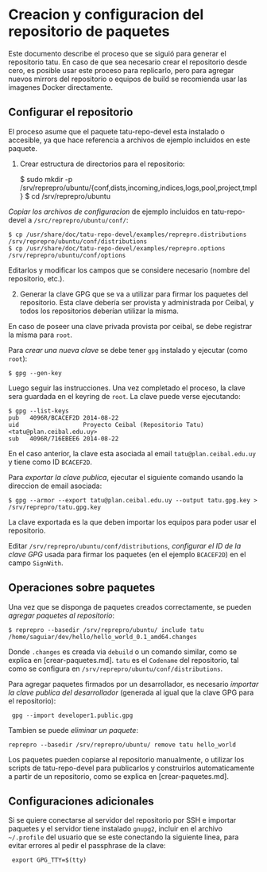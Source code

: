 # Creacion y configuracion del repositorio de paquetes

Este documento describe el proceso que se siguió para generar el repositorio tatu. En caso de que sea necesario crear el repositorio desde cero, es posible usar este proceso para replicarlo, pero para agregar nuevos mirrors del repositorio o equipos de build se recomienda usar las imagenes Docker directamente.

## Configurar el repositorio

El proceso asume que el paquete tatu-repo-devel esta instalado o accesible, ya que hace referencia a archivos de ejemplo incluidos en este paquete.

1. Crear estructura de directorios para el repositorio:

    $ sudo mkdir -p /srv/reprepro/ubuntu/{conf,dists,incoming,indices,logs,pool,project,tmpl}
    $ cd /srv/reprepro/ubuntu

*Copiar los archivos de configuracion* de ejemplo incluidos en tatu-repo-devel a `/src/reprepro/ubuntu/conf/`:

    $ cp /usr/share/doc/tatu-repo-devel/examples/reprepro.distributions /srv/reprepro/ubuntu/conf/distributions
    $ cp /usr/share/doc/tatu-repo-devel/examples/reprepro.options /srv/reprepro/ubuntu/conf/options

Editarlos y modificar los campos que se considere necesario (nombre del repositorio, etc.).

2. Generar la clave GPG que se va a utilizar para firmar los paquetes del repositorio. Esta clave debería ser provista y administrada por Ceibal, y todos los repositorios deberían utilizar la misma.

En caso de poseer una clave privada provista por ceibal, se debe registrar la misma para `root`.

Para *crear una nueva clave* se debe tener `gpg` instalado y ejecutar (como `root`):

    $ gpg --gen-key

Luego seguir las instrucciones. Una vez completado el proceso, la clave sera guardada en el keyring de `root`. La clave puede verse ejecutando: 

    $ gpg --list-keys
    pub   4096R/BCACEF2D 2014-08-22
    uid                  Proyecto Ceibal (Repositorio Tatu) <tatu@plan.ceibal.edu.uy>
    sub   4096R/716EBEE6 2014-08-22

En el caso anterior, la clave esta asociada al email `tatu@plan.ceibal.edu.uy` y tiene como ID `BCACEF2D`.

Para *exportar la clave publica*, ejecutar el siguiente comando usando la direccion de email asociada:

    $ gpg --armor --export tatu@plan.ceibal.edu.uy --output tatu.gpg.key > /srv/reprepro/tatu.gpg.key

La clave exportada es la que deben importar los equipos para poder usar el repositorio.

Editar `/srv/reprepro/ubuntu/conf/distributions`, *configurar el ID de la clave GPG* usada para firmar los paquetes (en el ejemplo `BCACEF2D`) en el campo `SignWith`.

## Operaciones sobre paquetes

Una vez que se disponga de paquetes creados correctamente, se pueden *agregar paquetes al repositorio*:

    $ reprepro --basedir /srv/reprepro/ubuntu/ include tatu /home/saguiar/dev/hello/hello_world_0.1_amd64.changes

Donde `.changes` es creada via `debuild` o un comando similar, como se explica en [crear-paquetes.md]. `tatu` es el `Codename` del repositorio, tal como se configura en `/srv/reprepro/ubuntu/conf/distributions`.

Para agregar paquetes firmados por un desarrollador, es necesario *importar la clave publica del desarrollador* (generada al igual que la clave GPG para el repositorio):

     gpg --import developer1.public.gpg

Tambien se puede *eliminar un paquete*:

    reprepro --basedir /srv/reprepro/ubuntu/ remove tatu hello_world

Los paquetes pueden copiarse al repositorio manualmente, o utilizar los scripts de tatu-repo-devel para publicarlos y construirlos automaticamente a partir de un repositorio, como se explica en [crear-paquetes.md].

## Configuraciones adicionales

Si se quiere conectarse al servidor del repositorio por SSH e importar paquetes y el servidor tiene instalado `gnupg2`, incluir en el archivo `~/.profile` del usuario que se este conectando la siguiente linea, para evitar errores al pedir el passphrase de la clave:

     export GPG_TTY=$(tty)

